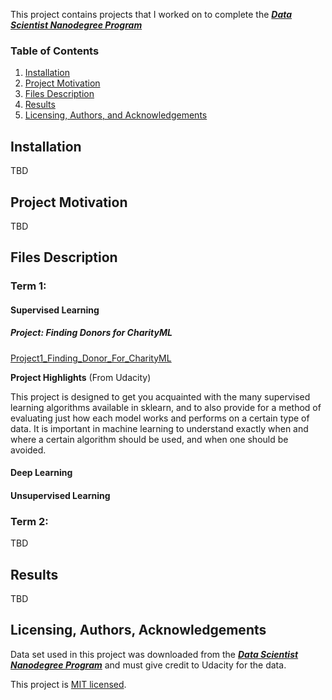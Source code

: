 This project contains projects that I worked on to complete the ***[Data Scientist Nanodegree Program](https://www.udacity.com/course/data-scientist-nanodegree--nd025)*** 

### Table of Contents

1. [Installation](#installation)
2. [Project Motivation](#motivation)
3. [Files Description](#files)
4. [Results](#results)
5. [Licensing, Authors, and Acknowledgements](#licensing)

##  Installation<a name="installation"></a>
TBD

## Project Motivation<a name="motivation"></a>
TBD

## Files Description<a name="files"></a>

### Term 1:

#### Supervised Learning

##### Project: Finding Donors for CharityML

[Project1_Finding_Donor_For_CharityML](./Project1_Finding_Donor_For_CharityML)

**Project Highlights** (From Udacity)

This project is designed to get you acquainted with the many supervised learning algorithms available in sklearn, and to also provide for a method of evaluating just how each model works and performs on a certain type of data. It is important in machine learning to understand exactly when and where a certain algorithm should be used, and when one should be avoided.

#### Deep Learning

#### Unsupervised Learning


### Term 2:
TBD

## Results<a name="results"></a> 
TBD

## Licensing, Authors, Acknowledgements<a name="licensing"></a>

Data set used in this project was downloaded from the  ***[Data Scientist Nanodegree Program](https://www.udacity.com/course/data-scientist-nanodegree--nd025)*** and must give credit to Udacity for the data.

This project is [MIT licensed](./LICENSE).